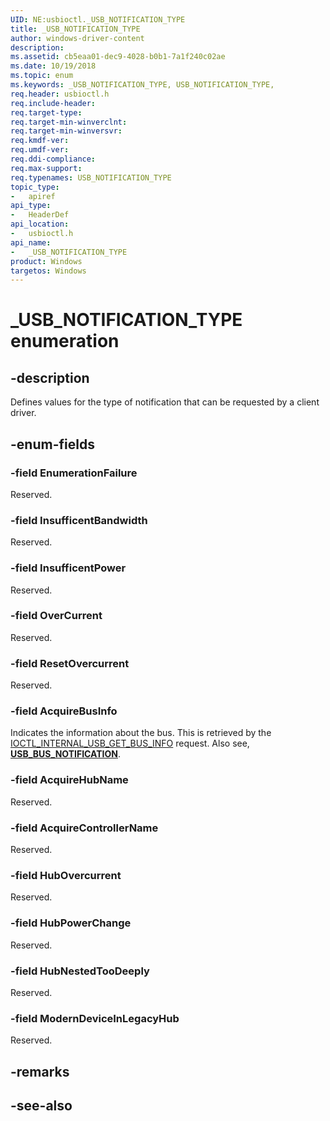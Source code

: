 ```yaml
---
UID: NE:usbioctl._USB_NOTIFICATION_TYPE
title: _USB_NOTIFICATION_TYPE
author: windows-driver-content
description: 
ms.assetid: cb5eaa01-dec9-4028-b0b1-7a1f240c02ae
ms.date: 10/19/2018
ms.topic: enum
ms.keywords: _USB_NOTIFICATION_TYPE, USB_NOTIFICATION_TYPE, 
req.header: usbioctl.h
req.include-header:
req.target-type:
req.target-min-winverclnt:
req.target-min-winversvr:
req.kmdf-ver:
req.umdf-ver:
req.ddi-compliance:
req.max-support:
req.typenames: USB_NOTIFICATION_TYPE
topic_type: 
-	apiref
api_type: 
-	HeaderDef
api_location: 
-	usbioctl.h
api_name: 
-	_USB_NOTIFICATION_TYPE
product: Windows
targetos: Windows
---
```


# _USB_NOTIFICATION_TYPE enumeration

## -description
Defines values for the type of notification that can be requested by a client driver.

## -enum-fields

### -field EnumerationFailure
Reserved.

### -field InsufficentBandwidth
Reserved.

### -field InsufficentPower
Reserved.
### -field OverCurrent
Reserved.
### -field ResetOvercurrent
Reserved.
### -field AcquireBusInfo
Indicates the information about the bus. This is retrieved by the [IOCTL_INTERNAL_USB_GET_BUS_INFO](ni-usbioctl-ioctl_internal_usb_get_bus_info.md) request. Also see, [**USB_BUS_NOTIFICATION**](ns-usbioctl-_usb_bus_notification.md).

### -field AcquireHubName
Reserved.
### -field AcquireControllerName
Reserved.
### -field HubOvercurrent
Reserved.
### -field HubPowerChange
Reserved.
### -field HubNestedTooDeeply
Reserved.
### -field ModernDeviceInLegacyHub
Reserved.
## -remarks

## -see-also
